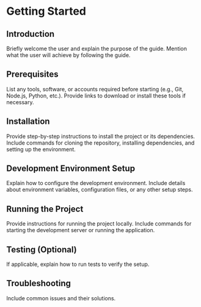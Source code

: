 # Getting Started

## Introduction

Briefly welcome the user and explain the purpose of the guide.
Mention what the user will achieve by following the guide.

## Prerequisites

List any tools, software, or accounts required before starting (e.g., Git, Node.js, Python, etc.).
Provide links to download or install these tools if necessary.

## Installation

Provide step-by-step instructions to install the project or its dependencies.
Include commands for cloning the repository, installing dependencies, and setting up the environment.

## Development Environment Setup

Explain how to configure the development environment.
Include details about environment variables, configuration files, or any other setup steps.

## Running the Project

Provide instructions for running the project locally.
Include commands for starting the development server or running the application.

## Testing (Optional)

If applicable, explain how to run tests to verify the setup.

## Troubleshooting
Include common issues and their solutions.